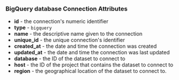 ### BigQuery database Connection Attributes

* **id** - the connection's numeric identifier
* **type** - `bigquery`
* **name** - the descriptive name given to the connection
* **unique_id** - the unique connection's identifier
* **created_at** - the date and time the connection was created
* **updated_at** - the date and time the connection was last updated
* **database** - the ID of the dataset to connect to
* **host** - the ID of the project that contains the dataset to connect to
* **region** - the geographical location of the dataset to connect to.

